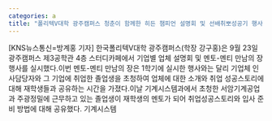 ```yaml
---
categories: a
title: "폴리텍V대학 광주캠퍼스 청춘이 함께한 히든 챔피언 설명회 및 선배취뽀성공기 행사 개최"
---
```

[KNS뉴스통신=방계홍 기자] 한국폴리텍V대학 광주캠퍼스(학장 강구홍)은 9월 23일 광주캠퍼스 제3공학관 4층 스터디카페에서 기업별 업체 설명회 및 멘토-멘티 만남의 장 행사를 실시했다.이번 멘토-멘티 만남의 장은 1학기에 실시한 행사와는 달리 기업체 인사담당자와 그 기업에 취업한 졸업생을 초청하여 업체에 대한 소개와 취업 성공스토리에 대해 재학생들과 공유하는 시간을 가졌다.이날 기계시스템과에서 초청한 서암기계공업과 주광정밀에 근무하고 있는 졸업생이 재학생의 멘토가 되어 취업성공스토리와 입사 준비 방법에 대해 공유했다. 기계시스템